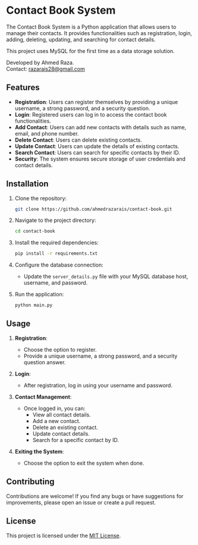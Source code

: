 # Contact Book System

The Contact Book System is a Python application that allows users to manage their contacts. It provides functionalities such as registration, login, adding, deleting, updating, and searching for contact details.

This project uses MySQL for the first time as a data storage solution.

Developed by Ahmed Raza.  
Contact: razarais28@gmail.com

## Features

- **Registration**: Users can register themselves by providing a unique username, a strong password, and a security question.
- **Login**: Registered users can log in to access the contact book functionalities.
- **Add Contact**: Users can add new contacts with details such as name, email, and phone number.
- **Delete Contact**: Users can delete existing contacts.
- **Update Contact**: Users can update the details of existing contacts.
- **Search Contact**: Users can search for specific contacts by their ID.
- **Security**: The system ensures secure storage of user credentials and contact details.

## Installation

1. Clone the repository:

    ```bash
    git clone https://github.com/ahmedrazarais/contact-book.git
    ```

2. Navigate to the project directory:

    ```bash
    cd contact-book
    ```

3. Install the required dependencies:

    ```bash
    pip install -r requirements.txt
    ```

4. Configure the database connection:
    - Update the `server_details.py` file with your MySQL database host, username, and password.

5. Run the application:

    ```bash
    python main.py
    ```

## Usage

1. **Registration**:
   - Choose the option to register.
   - Provide a unique username, a strong password, and a security question answer.

2. **Login**:
   - After registration, log in using your username and password.

3. **Contact Management**:
   - Once logged in, you can:
     - View all contact details.
     - Add a new contact.
     - Delete an existing contact.
     - Update contact details.
     - Search for a specific contact by ID.

4. **Exiting the System**:
   - Choose the option to exit the system when done.

## Contributing

Contributions are welcome! If you find any bugs or have suggestions for improvements, please open an issue or create a pull request.

## License

This project is licensed under the [MIT License](LICENSE).
